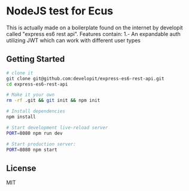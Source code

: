 NodeJS test for Ecus
==================================
This is actually made on a boilerplate found on the internet by developit called "express es6 rest api".
Features contain:
1.- An expandable auth utilizing JWT which can work with different user types


Getting Started
---------------

```sh
# clone it
git clone git@github.com:developit/express-es6-rest-api.git
cd express-es6-rest-api

# Make it your own
rm -rf .git && git init && npm init

# Install dependencies
npm install

# Start development live-reload server
PORT=8080 npm run dev

# Start production server:
PORT=8080 npm start
```

License
-------

MIT
